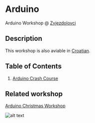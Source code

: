 # Arduino
Arduino Workshop @ [Zvjezdolovci](https://zvjezdolovci.com)
## Description
This workshop is also aviable in [Croatian](https://github.com/marinmaslov/arduino-workshop/tree/cro).

## Table of Contents
1.  [Arduino Crash Course](https://github.com/marinmaslov/arduino-workshop/tree/master/crash-course)

## Related workshop
[Arduino Christmas Workshop](/)

![alt text](https://static.tumblr.com/e1vmzwc/Dcxpjpa0u/event.jpg)
